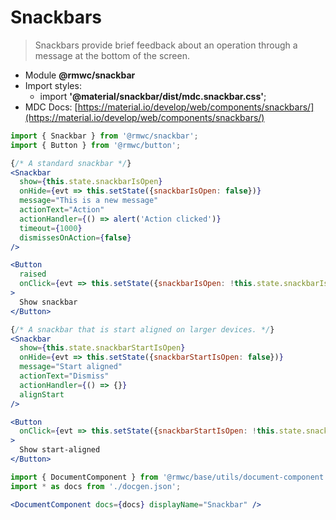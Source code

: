 # Snackbars

> Snackbars provide brief feedback about an operation through a message at the bottom of the screen.

- Module **@rmwc/snackbar**  
- Import styles:
  - import **'@material/snackbar/dist/mdc.snackbar.css'**;
- MDC Docs: [https://material.io/develop/web/components/snackbars/](https://material.io/develop/web/components/snackbars/)

```jsx render
import { Snackbar } from '@rmwc/snackbar';
import { Button } from '@rmwc/button';

{/* A standard snackbar */}
<Snackbar
  show={this.state.snackbarIsOpen}
  onHide={evt => this.setState({snackbarIsOpen: false})}
  message="This is a new message"
  actionText="Action"
  actionHandler={() => alert('Action clicked')}
  timeout={1000}
  dismissesOnAction={false}
/>

<Button
  raised
  onClick={evt => this.setState({snackbarIsOpen: !this.state.snackbarIsOpen})}
>
  Show snackbar
</Button>

{/* A snackbar that is start aligned on larger devices. */}
<Snackbar
  show={this.state.snackbarStartIsOpen}
  onHide={evt => this.setState({snackbarStartIsOpen: false})}
  message="Start aligned"
  actionText="Dismiss"
  actionHandler={() => {}}
  alignStart
/>

<Button
  onClick={evt => this.setState({snackbarStartIsOpen: !this.state.snackbarStartIsOpen})}
>
  Show start-aligned
</Button>
```

```jsx renderOnly
import { DocumentComponent } from '@rmwc/base/utils/document-component';
import * as docs from './docgen.json';

<DocumentComponent docs={docs} displayName="Snackbar" />
```
